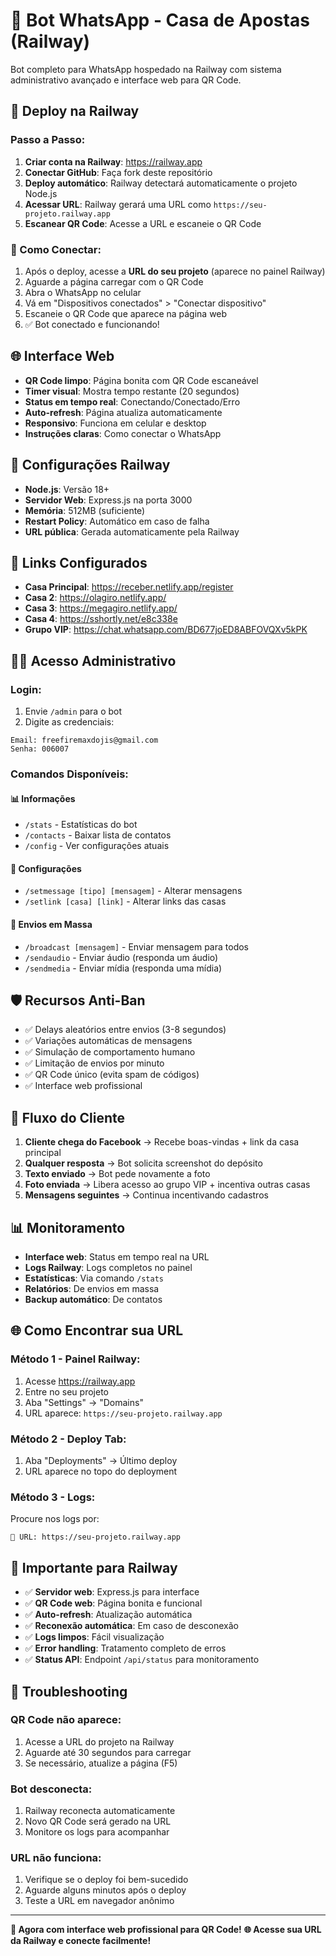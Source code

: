 # 🤖 Bot WhatsApp - Casa de Apostas (Railway)

Bot completo para WhatsApp hospedado na Railway com sistema administrativo avançado e interface web para QR Code.

## 🚀 Deploy na Railway

### Passo a Passo:

1. **Criar conta na Railway**: https://railway.app
2. **Conectar GitHub**: Faça fork deste repositório
3. **Deploy automático**: Railway detectará automaticamente o projeto Node.js
4. **Acessar URL**: Railway gerará uma URL como `https://seu-projeto.railway.app`
5. **Escanear QR Code**: Acesse a URL e escaneie o QR Code

### 📱 Como Conectar:

1. Após o deploy, acesse a **URL do seu projeto** (aparece no painel Railway)
2. Aguarde a página carregar com o QR Code
3. Abra o WhatsApp no celular
4. Vá em "Dispositivos conectados" > "Conectar dispositivo"
5. Escaneie o QR Code que aparece na página web
6. ✅ Bot conectado e funcionando!

## 🌐 Interface Web

- **QR Code limpo**: Página bonita com QR Code escaneável
- **Timer visual**: Mostra tempo restante (20 segundos)
- **Status em tempo real**: Conectando/Conectado/Erro
- **Auto-refresh**: Página atualiza automaticamente
- **Responsivo**: Funciona em celular e desktop
- **Instruções claras**: Como conectar o WhatsApp

## 🔧 Configurações Railway

- **Node.js**: Versão 18+
- **Servidor Web**: Express.js na porta 3000
- **Memória**: 512MB (suficiente)
- **Restart Policy**: Automático em caso de falha
- **URL pública**: Gerada automaticamente pela Railway

## 🎯 Links Configurados

- **Casa Principal**: https://receber.netlify.app/register
- **Casa 2**: https://olagiro.netlify.app/
- **Casa 3**: https://megagiro.netlify.app/
- **Casa 4**: https://sshortly.net/e8c338e
- **Grupo VIP**: https://chat.whatsapp.com/BD677joED8ABFOVQXv5kPK

## 👨‍💼 Acesso Administrativo

### Login:
1. Envie `/admin` para o bot
2. Digite as credenciais:
```
Email: freefiremaxdojis@gmail.com
Senha: 006007
```

### Comandos Disponíveis:

#### 📊 Informações
- `/stats` - Estatísticas do bot
- `/contacts` - Baixar lista de contatos
- `/config` - Ver configurações atuais

#### 📝 Configurações
- `/setmessage [tipo] [mensagem]` - Alterar mensagens
- `/setlink [casa] [link]` - Alterar links das casas

#### 📢 Envios em Massa
- `/broadcast [mensagem]` - Enviar mensagem para todos
- `/sendaudio` - Enviar áudio (responda um áudio)
- `/sendmedia` - Enviar mídia (responda uma mídia)

## 🛡️ Recursos Anti-Ban

- ✅ Delays aleatórios entre envios (3-8 segundos)
- ✅ Variações automáticas de mensagens
- ✅ Simulação de comportamento humano
- ✅ Limitação de envios por minuto
- ✅ QR Code único (evita spam de códigos)
- ✅ Interface web profissional

## 🔄 Fluxo do Cliente

1. **Cliente chega do Facebook** → Recebe boas-vindas + link da casa principal
2. **Qualquer resposta** → Bot solicita screenshot do depósito
3. **Texto enviado** → Bot pede novamente a foto
4. **Foto enviada** → Libera acesso ao grupo VIP + incentiva outras casas
5. **Mensagens seguintes** → Continua incentivando cadastros

## 📊 Monitoramento

- **Interface web**: Status em tempo real na URL
- **Logs Railway**: Logs completos no painel
- **Estatísticas**: Via comando `/stats`
- **Relatórios**: De envios em massa
- **Backup automático**: De contatos

## 🌐 Como Encontrar sua URL

### Método 1 - Painel Railway:
1. Acesse https://railway.app
2. Entre no seu projeto
3. Aba "Settings" → "Domains"
4. URL aparece: `https://seu-projeto.railway.app`

### Método 2 - Deploy Tab:
1. Aba "Deployments" → Último deploy
2. URL aparece no topo do deployment

### Método 3 - Logs:
Procure nos logs por:
```
🔗 URL: https://seu-projeto.railway.app
```

## 🚨 Importante para Railway

- ✅ **Servidor web**: Express.js para interface
- ✅ **QR Code web**: Página bonita e funcional
- ✅ **Auto-refresh**: Atualização automática
- ✅ **Reconexão automática**: Em caso de desconexão
- ✅ **Logs limpos**: Fácil visualização
- ✅ **Error handling**: Tratamento completo de erros
- ✅ **Status API**: Endpoint `/api/status` para monitoramento

## 🔧 Troubleshooting

### QR Code não aparece:
1. Acesse a URL do projeto na Railway
2. Aguarde até 30 segundos para carregar
3. Se necessário, atualize a página (F5)

### Bot desconecta:
1. Railway reconecta automaticamente
2. Novo QR Code será gerado na URL
3. Monitore os logs para acompanhar

### URL não funciona:
1. Verifique se o deploy foi bem-sucedido
2. Aguarde alguns minutos após o deploy
3. Teste a URL em navegador anônimo

---

**🚀 Agora com interface web profissional para QR Code!**
**🌐 Acesse sua URL da Railway e conecte facilmente!**